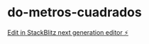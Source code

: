 # do-metros-cuadrados

[Edit in StackBlitz next generation editor ⚡️](https://stackblitz.com/~/github.com/pachuki87/do-metros-cuadrados)